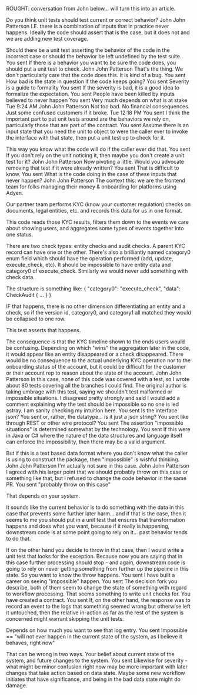 ROUGHT: conversation from John below... will turn this into an article.

Do you think unit tests should test current or correct behavior?
John
John Patterson
I.E. there is a combination of inputs that in practice never happens. Ideally the code should assert that is the case, but it does not and we are adding new test coverage.

Should there be a unit test asserting the behavior of the code in the incorrect case or should the behavior be left undefined by the test suite.
You sent
If there is a behavior you want to be sure the code does, you should put a unit test to check.
John
John Patterson
That's the thing. We don't particularly care that the code does this. It is kind of a bug.
You sent
How bad is the state in question if the code keeps going?
You sent
Severity is a guide to formality
You sent
If the severity is bad, it is a good idea to formalize the expectation.
You sent
People have been killed by inputs believed to never happen
You sent
Very much depends on what is at stake
Tue 9:24 AM
John
John Patterson
Not too bad. No financial consequences. Just some confused customers if it broke.
Tue 12:18 PM
You sent
I think the important part to put unit tests around are the behaviors we rely on, particularly those that are part of the contract.
You sent
Assume there is an input state that you need the unit to object to were the caller ever to invoke the interface with that state, then put a unit test up to check for it.

This way you know what the code will do if the caller ever did that.
You sent
If you don't rely on the unit noticing it, then maybe you don't create a unit test for it?
John
John Patterson
Now pivoting a little. Would you advocate removing that test if it were already written?
You sent
That is difficult to know.
You sent
What is the code doing in the case of these inputs that never happen?
John
John Patterson
The context this: we are the frontend team for folks managing their money & onboarding for platforms using Adyen.

Our partner team performs KYC (know your customer regulation) checks on documents, legal entities, etc. and records this data for us in one format.

This code reads those KYC results, filters them down to the events we care about showing users, and aggregates some types of events together into one status. 

There are two check types: entity checks and audit checks. A parent KYC record can have one or the other. There's also a brilliantly named category0 enum field which should have the operation performed (add, update, execute_check, etc). It should be impossible to have entity data and category0 of execute_check. Similarly we would never add something with check data.

The structure is something like:
{
  "category0": "execute_check",
  "data": CheckAudit {
    ...
  }
}

IF that happens, there is no other dimension differentiating an entity and a check, so if the version id, category0, and category1 all matched they would be collapsed to one row.

This test asserts that happens.

The consequence is that the KYC timeline shown to the ends users would be confusing. Depending on which "wins" the aggregation later in the code, it would appear like an entity disappeared or a check disappeared. There would be no consequence to the actual underlying KYC operation nor to the onboarding status of the account, but it could be difficult for the customer or their account rep to reason about the state of the account.
John
John Patterson
In this case, none of this code was covered with a test, so I wrote about 80 tests covering all the branches I could find. The original author is taking umbrage with this test, saying we shouldn't test malformed or impossible situations. I disagreed pretty strongly and said I would add a comment explaining why the test should be impossible so no one is led astray. I am sanity checking my intuition here.
You sent
Is the interface json?
You sent
or, rather, the datatype... is it just a json string?
You sent
like through REST or other wire protocol?
You sent
The assertion "impossible situations" is determined somewhat by the technology.
You sent
If this were in Java or C# where the nature of the data structures and language itself can enforce the impossibility, then there may be a valid argument.

But if this is a text based data format where you don't know what the caller is using to construct the package, then "impossible" is wishful thinking.
John
John Patterson
I'm actually not sure in this case.
John
John Patterson
I agreed with his larger point that we should probably throw on this case or something like that, but I refused to change the code behavior in the same PR.
You sent
"probably throw on this case"

That depends on your system.

It sounds like the current behavior is to do something with the data in this case that prevents some further later harm... and if that is the case, then it seems to me you should put in a unit test that ensures that transformation happens and does what you want, because if it really is happening, downstream code is at some point going to rely on it... past behavior tends to do that.

If on the other hand you decide to throw in that case, then I would write a unit test that looks for the exception. Because now you are saying that in this case further processing should stop - and again, downstream code is going to rely on never getting something from further up the pipeline in this state. So you want to know the throw happens.
You sent
I have built a career on seeing "impossible" happen.
You sent
The decision fork you describe, both of them seem to change the state of something with regard to workflow processing. That seems something to write unit checks for. You have created a contract.
You sent
If, on the other hand, the response was to record an event to the logs that something seemed wrong but otherwise left it untouched, then the relative in-action as far as the rest of the system is concerned might warrant skipping the unit tests.

Depends on how much you want to see that log entry.
You sent
Impossible == "will not ever happen in the current state of the system, as I believe it behaves, right now"

That can be wrong in two ways. Your belief about current state of the system, and future changes to the system.
You sent
Likewise for severity - what might be minor confusion right now may be more important with later changes that take action based on data state. Maybe some new workflow initiates that have significance, and being in the bad data state might do damage.
